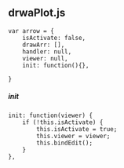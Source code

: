 ## drwaPlot.js

```
var arrow = {
    isActivate: false,
    drawArr: [],
    handler: null,
    viewer: null,
    init: function(){},

}
```

##### init

```
init: function(viewer) {
	if (!this.isActivate) {
		this.isActivate = true;
		this.viewer = viewer;
		this.bindEdit();
	}
},
```



